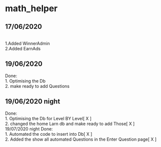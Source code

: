# math_helper

 <h2>17/06/2020</h2>
<br>
 1.Added WinnerAdmin <br>
 2.Added EarnAds<br>
<h2>
19/06/2020</h2>
Done:<br>
1. Optimising the Db<br>
2. make ready to add Questions<br>

<h2>
19/06/2020 night </h2>
Done:<br>
1. Optimising the Db for Level BY Level[ X ]<br>
2. changed the home Larn db and make ready to add Those[ X ]<br>
19/07/2020 night </h2>
Done:<br>
1. Automated the code to insert into Db[ X ]<br>
2. Added the show all automated Questions in the Enter Question page[ X ]<br>
